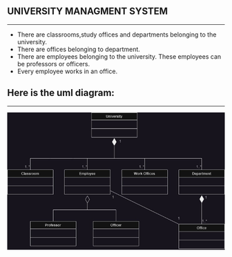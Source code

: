 ## UNIVERSITY MANAGMENT SYSTEM
---------------------------------------


- There are classrooms,study offices and departments belonging to the university.
- There are offices belonging to department.
- There are employees belonging to the university. These employees can be professors or officers.
- Every employee works in an office.

Here is the uml diagram:
-

---------------------------

![oop1](https://github.com/DTPAaron/PatikaJava/blob/master/src/OOP/UniversityManagementSystem/UniversityManagementSystem.jpg)
